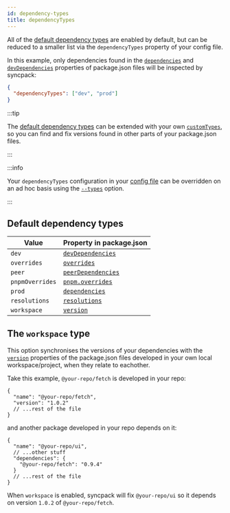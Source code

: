 ```yaml
---
id: dependency-types
title: dependencyTypes
---
```


All of the [default dependency types](#dependency-types) are enabled by default,
but can be reduced to a smaller list via the `dependencyTypes` property of your
config file.

In this example, only dependencies found in the
[`dependencies`](https://docs.npmjs.com/cli/v9/configuring-npm/package-json#dependencies)
and
[`devDependencies`](https://docs.npmjs.com/cli/v9/configuring-npm/package-json#devDependencies)
properties of package.json files will be inspected by syncpack:

```json
{
  "dependencyTypes": ["dev", "prod"]
}
```

:::tip

The [default dependency types](#dependency-types) can be extended with your own
[`customTypes`](./custom-types.md), so you can find and fix versions found in
other parts of your package.json files.

:::

:::info

Your `dependencyTypes` configuration in your [config file](../config-file.md)
can be overridden on an ad hoc basis using the [`--types`](../option/types.md)
option.

:::

## Default dependency types

| Value           | Property in package.json                                                                          |
| --------------- | ------------------------------------------------------------------------------------------------- |
| `dev`           | [`devDependencies`](https://docs.npmjs.com/cli/v9/configuring-npm/package-json#devDependencies)   |
| `overrides`     | [`overrides`](https://docs.npmjs.com/cli/v9/configuring-npm/package-json#overrides)               |
| `peer`          | [`peerDependencies`](https://docs.npmjs.com/cli/v9/configuring-npm/package-json#peerDependencies) |
| `pnpmOverrides` | [`pnpm.overrides`](https://pnpm.io/package_json#pnpmoverrides)                                    |
| `prod`          | [`dependencies`](https://docs.npmjs.com/cli/v9/configuring-npm/package-json#dependencies)         |
| `resolutions`   | [`resolutions`](https://docs.npmjs.com/cli/v9/configuring-npm/package-json#resolutions)           |
| `workspace`     | [`version`](https://docs.npmjs.com/cli/v9/configuring-npm/package-json#version)                   |

## The `workspace` type

This option synchronises the versions of your dependencies with the
[`version`](https://docs.npmjs.com/cli/v9/configuring-npm/package-json#version)
properties of the package.json files developed in your own local
workspace/project, when they relate to eachother.

Take this example, `@your-repo/fetch` is developed in your repo:

```jsonc
{
  "name": "@your-repo/fetch",
  "version": "1.0.2"
  // ...rest of the file
}
```

and another package developed in your repo depends on it:

```jsonc
{
  "name": "@your-repo/ui",
  // ...other stuff
  "dependencies": {
    "@your-repo/fetch": "0.9.4"
  }
  // ...rest of the file
}
```

When `workspace` is enabled, syncpack will fix `@your-repo/ui` so it depends on
version `1.0.2` of `@your-repo/fetch`.
